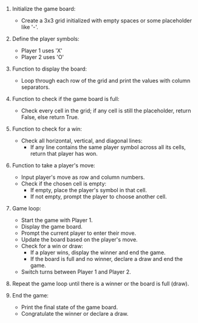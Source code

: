 

1. Initialize the game board:
   - Create a 3x3 grid initialized with empty spaces or some placeholder like '-'.

2. Define the player symbols:
   - Player 1 uses 'X'
   - Player 2 uses 'O'

3. Function to display the board:
   - Loop through each row of the grid and print the values with column separators.

4. Function to check if the game board is full:
   - Check every cell in the grid; if any cell is still the placeholder, return False, else return True.

5. Function to check for a win:
   - Check all horizontal, vertical, and diagonal lines:
     - If any line contains the same player symbol across all its cells, return that player has won.
   
6. Function to take a player's move:
   - Input player's move as row and column numbers.
   - Check if the chosen cell is empty:
     - If empty, place the player's symbol in that cell.
     - If not empty, prompt the player to choose another cell.

7. Game loop:
   - Start the game with Player 1.
   - Display the game board.
   - Prompt the current player to enter their move.
   - Update the board based on the player's move.
   - Check for a win or draw:
     - If a player wins, display the winner and end the game.
     - If the board is full and no winner, declare a draw and end the game.
   - Switch turns between Player 1 and Player 2.

8. Repeat the game loop until there is a winner or the board is full (draw).

9. End the game:
   - Print the final state of the game board.
   - Congratulate the winner or declare a draw.
